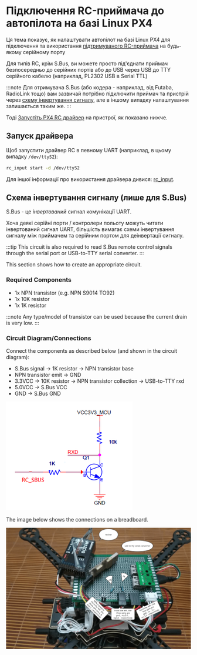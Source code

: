 # Підключення RC-приймача до автопілота на базі Linux PX4

Ця тема показує, як налаштувати автопілот на базі Linux PX4 для підключення та використання  [ підтримуваного RC-приймача](../getting_started/rc_transmitter_receiver.md)  на будь-якому серійному порту

Для типів RC, крім S.Bus, ви можете просто під'єднати приймач безпосередньо до серійних портів або до USB через USB до TTY серійного кабелю (наприклад, PL2302 USB в Serial TTL)

:::note
Для отримувача S.Bus (або кодера - наприклад, від Futaba, RadioLink тощо) вам зазвичай потрібно підключити приймач та пристрій через [схему інвертування сигналу](#signal_inverter_circuit), але в іншому випадку налаштування залишається таким же.
:::

Тоді [Запустіть PX4 RC драйвер](#start_driver) на пристрої, як показано нижче.

<a id="start_driver"></a>

## Запуск драйвера

Щоб запустити драйвер RC в певному UART (наприклад, в цьому випадку `/dev/ttyS2`):

```sh
rc_input start -d /dev/ttyS2
```

Для іншої інформації про використання драйвера дивися: [rc_input](../modules/modules_driver.md#rc-input).

<a id="signal_inverter_circuit"></a>

## Схема інвертування сигналу (лише для S.Bus)

S.Bus - це _інвертований_ сигнал комунікації UART.

Хоча деякі серійні порти / контролери польоту можуть читати інвертований сигнал UART, більшість вимагає схеми інвертування сигналу між приймачем та серійним портом для деінвертації сигналу.

:::tip
This circuit is also required to read S.Bus remote control signals through the serial port or USB-to-TTY serial converter.
:::

This section shows how to create an appropriate circuit.

### Required Components

- 1x NPN transistor (e.g. NPN S9014 TO92)
- 1x 10K resistor
- 1x 1K resistor

:::note
Any type/model of transistor can be used because the current drain is very low.
:::

### Circuit Diagram/Connections

Connect the components as described below (and shown in the circuit diagram):

- S.Bus signal &rarr; 1K resistor &rarr; NPN transistor base
- NPN transistor emit &rarr; GND
- 3.3VCC &rarr; 10K resistor &rarr; NPN transistor collection &rarr; USB-to-TTY rxd
- 5.0VCC &rarr; S.Bus VCC
- GND &rarr; S.Bus GND

![Signal inverter circuit diagram](../../assets/sbus/driver_sbus_signal_inverter_circuit_diagram.png)

The image below shows the connections on a breadboard.

![Signal inverter breadboard](../../assets/sbus/driver_sbus_signal_inverter_breadboard.png)

